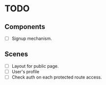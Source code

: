 # TODO
## Components
- [ ] Signup mechanism.

## Scenes
- [ ] Layout for public page.
- [ ] User's profile
- [ ] Check auth on each protected route access.